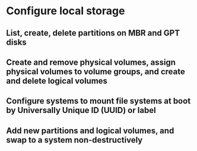 # Configure local storage

## List, create, delete partitions on MBR and GPT disks

## Create and remove physical volumes, assign physical volumes to volume groups, and create and delete logical volumes

## Configure systems to mount file systems at boot by Universally Unique ID (UUID) or label

## Add new partitions and logical volumes, and swap to a system non-destructively

